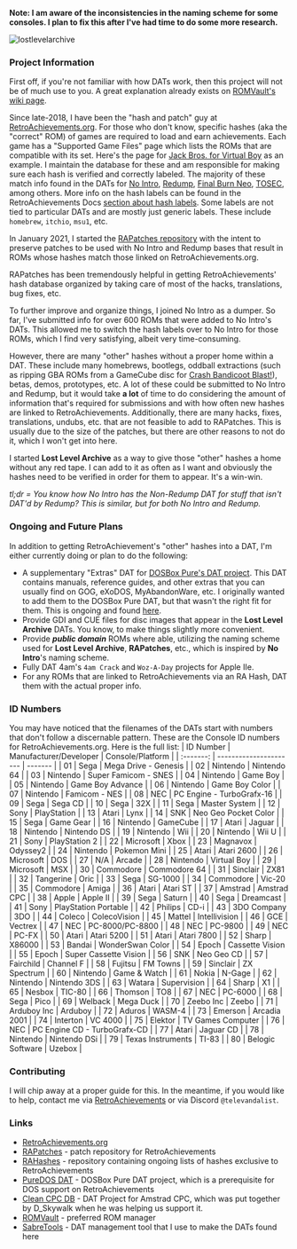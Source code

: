 **Note: I am aware of the inconsistencies in the naming scheme for some consoles. I plan to fix this after I've had time to do some more research.**

![lostlevelarchive](https://github.com/televandalist/lost-level-archive/assets/45054151/80332816-29b5-4011-aed0-e06e68ae08b6)

### Project Information

First off, if you're not familiar with how DATs work, then this project will not be of much use to you. A great explanation already exists on [ROMVault's wiki page](https://wiki.romvault.com/doku.php?id=supported_dats).

Since late-2018, I have been the "hash and patch" guy at [RetroAchievements.org](https://retroachievements.org). For those who don't know, specific hashes (aka the "correct" ROM) of games are required to load and earn achievements. Each game has a "Supported Game Files" page which lists the ROMs that are compatible with its set. Here's the page for [Jack Bros. for Virtual Boy](https://retroachievements.org/game/11700/hashes) as an example. I maintain the database for these and am responsible for making sure each hash is verified and correctly labeled. The majority of these match info found in the DATs for [No Intro](https://datomatic.no-intro.org/), [Redump](http://redump.org/downloads/), [Final Burn Neo](https://github.com/libretro/fbneo/tree/master/dats), [TOSEC](https://www.tosecdev.org/downloads), among others. More info on the hash labels can be found in the RetroAchievements Docs [section about hash labels](https://docs.retroachievements.org/guidelines/content/hash-labels.html#hash-labels). Some labels are not tied to particular DATs and are mostly just generic labels. These include `homebrew`, `itchio`, `msu1`, etc.

In January 2021, I started the [RAPatches repository](https://github.com/RetroAchievements/RAPatches) with the intent to preserve patches to be used with No Intro and Redump bases that result in ROMs whose hashes match those linked on RetroAchievements.org.

RAPatches has been tremendously helpful in getting RetroAchievements' hash database organized by taking care of most of the hacks, translations, bug fixes, etc.

To further improve and organize things, I joined No Intro as a dumper. So far, I've submitted info for over 600 ROMs that were added to No Intro's DATs. This allowed me to switch the hash labels over to No Intro for those ROMs, which I find very satisfying, albeit very time-consuming.

However, there are many "other" hashes without a proper home within a DAT. These include many homebrews, bootlegs, oddball extractions (such as ripping GBA ROMs from a GameCube disc for [Crash Bandicoot Blast!](https://retroachievements.org/game/17408/hashes)), betas, demos, prototypes, etc. A lot of these could be submitted to No Intro and Redump, but it would take **a lot** of time to do considering the amount of information that's required for submissions and with how often new hashes are linked to RetroAchievements. Additionally, there are many hacks, fixes, translations, undubs, etc. that are not feasible to add to RAPatches. This is usually due to the size of the patches, but there are other reasons to not do it, which I won't get into here.

I started **Lost Level Archive** as a way to give those "other" hashes a home without any red tape. I can add to it as often as I want and obviously the hashes need to be verified in order for them to appear. It's a win-win.

*tl;dr = You know how No Intro has the Non-Redump DAT for stuff that isn't DAT'd by Redump? This is similar, but for both No Intro and Redump.*

### Ongoing and Future Plans
In addition to getting RetroAchievement's "other" hashes into a DAT, I'm either currently doing or plan to do the following:
- A supplementary "Extras" DAT for [DOSBox Pure's DAT project](https://github.com/PureDOS/DAT). This DAT contains manuals, reference guides, and other extras that you can usually find on GOG, eXoDOS, MyAbandonWare, etc. I originally wanted to add them to the DOSBox Pure DAT, but that wasn't the right fit for them. This is ongoing and found [here](https://github.com/televandalist/lost-level-archive/blob/main/Extra/DOSBox%20Pure%20Extras/Lost%20Level%20Archive%20-%20PureDOSDAT_Extras.xml).
- Provide GDI and CUE files for disc images that appear in the **Lost Level Archive** DATs. You know, to make things slightly more convenient.
- Provide ***public domain*** ROMs where able, utilizing the naming scheme used for **Lost Level Archive**, **RAPatches**, etc., which is inspired by **No Intro**'s naming scheme.
- Fully DAT 4am's `4am Crack` and `Woz-A-Day` projects for Apple IIe.
- For any ROMs that are linked to RetroAchievements via an RA Hash, DAT them with the actual proper info.

### ID Numbers
You may have noticed that the filenames of the DATs start with numbers that don't follow a discernable pattern. These are the Console ID numbers for RetroAchievements.org. Here is the full list:
| ID Number | Manufacturer/Developer | Console/Platform |
| :-------: | ---------------------- | ------- |
| 01 | Sega | Mega Drive - Genesis |
| 02 | Nintendo | Nintendo 64 |
| 03 | Nintendo | Super Famicom - SNES |
| 04 | Nintendo | Game Boy |
| 05 | Nintendo | Game Boy Advance |
| 06 | Nintendo | Game Boy Color |
| 07 | Nintendo | Famicom - NES |
| 08 | NEC | PC Engine - TurboGrafx-16 |
| 09 | Sega | Sega CD |
| 10 | Sega | 32X |
| 11 | Sega | Master System |
| 12 | Sony | PlayStation |
| 13 | Atari | Lynx |
| 14 | SNK | Neo Geo Pocket Color |
| 15 | Sega | Game Gear |
| 16 | Nintendo | GameCube |
| 17 | Atari | Jaguar |
| 18 | Nintendo | Nintendo DS |
| 19 | Nintendo | Wii |
| 20 | Nintendo | Wii U |
| 21 | Sony | PlayStation 2 |
| 22 | Microsoft | Xbox |
| 23 | Magnavox | Odyssey2 |
| 24 | Nintendo | Pokemon Mini |
| 25 | Atari | Atari 2600 |
| 26 | Microsoft | DOS |
| 27 | N/A | Arcade |
| 28 | Nintendo | Virtual Boy |
| 29 | Microsoft | MSX |
| 30 | Commodore | Commodore 64 |
| 31 | Sinclair | ZX81 |
| 32 | Tangerine | Oric |
| 33 | Sega | SG-1000 |
| 34 | Commodore | Vic-20 |
| 35 | Commodore | Amiga |
| 36 | Atari | Atari ST |
| 37 | Amstrad | Amstrad CPC |
| 38 | Apple | Apple II |
| 39 | Sega | Saturn |
| 40 | Sega | Dreamcast |
| 41 | Sony | PlayStation Portable |
| 42 | Philips | CD-i |
| 43 | 3DO Company | 3DO |
| 44 | Coleco | ColecoVision |
| 45 | Mattel | Intellivision |
| 46 | GCE | Vectrex |
| 47 | NEC | PC-8000/PC-8800 |
| 48 | NEC | PC-9800 |
| 49 | NEC | PC-FX |
| 50 | Atari | Atari 5200 |
| 51 | Atari | Atari 7800 |
| 52 | Sharp | X86000 |
| 53 | Bandai | WonderSwan Color |
| 54 | Epoch | Cassette Vision |
| 55 | Epoch | Super Cassette Vision |
| 56 | SNK | Neo Geo CD |
| 57 | Fairchild | Channel F |
| 58 | Fujitsu | FM Towns |
| 59 | Sinclair | ZX Spectrum |
| 60 | Nintendo | Game & Watch |
| 61 | Nokia | N-Gage |
| 62 | Nintendo | Nintendo 3DS |
| 63 | Watara | Supervision |
| 64 | Sharp | X1 |
| 65 | Nesbox | TIC-80 |
| 66 | Thomson | TO8 |
| 67 | NEC | PC-6000 |
| 68 | Sega | Pico |
| 69 | Welback | Mega Duck |
| 70 | Zeebo Inc | Zeebo |
| 71 | Arduboy Inc | Arduboy |
| 72 | Aduros | WASM-4 |
| 73 | Emerson | Arcadia 2001 |
| 74 | Interton | VC 4000 |
| 75 | Elektor | TV Games Computer |
| 76 | NEC | PC Engine CD - TurboGrafx-CD |
| 77 | Atari | Jaguar CD |
| 78 | Nintendo | Nintendo DSi |
| 79 | Texas Instruments | TI-83 |
| 80 | Belogic Software | Uzebox |

### Contributing
I will chip away at a proper guide for this. In the meantime, if you would like to help, contact me via [RetroAchievements](https://retroachievements.org/user/tele) or via Discord `@televandalist`. 

### Links
- [RetroAchievements.org](https://retroachievements.org)
- [RAPatches](https://github.com/RetroAchievements/RAPatches) - patch repository for RetroAchievements
- [RAHashes](https://github.com/RetroAchievements/RAHashes) - repository containing ongoing lists of hashes exclusive to RetroAchievements
- [PureDOS DAT](https://github.com/PureDOS/DAT) - DOSBox Pure DAT project, which is a prerequisite for DOS support on RetroAchievements
- [Clean CPC DB](https://github.com/clean-cpc-db) - DAT Project for Amstrad CPC, which was put together by D_Skywalk when he was helping us support it.
- [ROMVault](https://www.romvault.com/) - preferred ROM manager
- [SabreTools](https://github.com/SabreTools/SabreTools) - DAT management tool that I use to make the DATs found here

